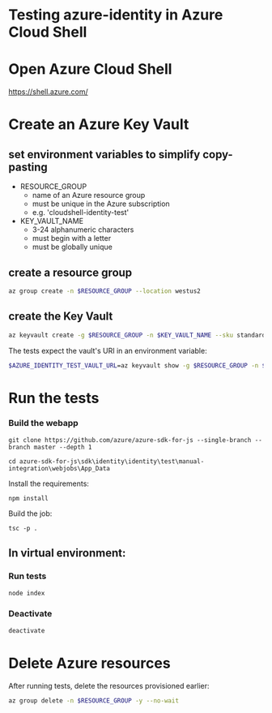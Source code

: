 # Testing azure-identity in Azure Cloud Shell

# Open Azure Cloud Shell
https://shell.azure.com/

# Create an Azure Key Vault

## set environment variables to simplify copy-pasting
- RESOURCE_GROUP
  - name of an Azure resource group
  - must be unique in the Azure subscription
  - e.g. 'cloudshell-identity-test'
- KEY_VAULT_NAME
  - 3-24 alphanumeric characters
  - must begin with a letter
  - must be globally unique

## create a resource group
```sh
az group create -n $RESOURCE_GROUP --location westus2
```

## create the Key Vault
```sh
az keyvault create -g $RESOURCE_GROUP -n $KEY_VAULT_NAME --sku standard
```

The tests expect the vault's URI in an environment variable:
```sh
$AZURE_IDENTITY_TEST_VAULT_URL=az keyvault show -g $RESOURCE_GROUP -n $KEY_VAULT_NAME --query properties.vaultUri | tr -d '"'
```

# Run the tests

### Build the webapp
```
git clone https://github.com/azure/azure-sdk-for-js --single-branch --branch master --depth 1
```

```
cd azure-sdk-for-js\sdk\identity\identity\test\manual-integration\webjobs\App_Data
```

Install the requirements:
```
npm install
```

Build the job:
```
tsc -p .
```

## In virtual environment:

### Run tests
```sh
node index
```

### Deactivate
```sh
deactivate
```

# Delete Azure resources
After running tests, delete the resources provisioned earlier:
```sh
az group delete -n $RESOURCE_GROUP -y --no-wait
```
